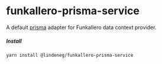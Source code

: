 # funkallero-prisma-service

A default [prisma](https://www.prisma.io/) adapter for Funkallero data context provider.

##### Install

`yarn install @lindeneg/funkallero-prisma-service`
